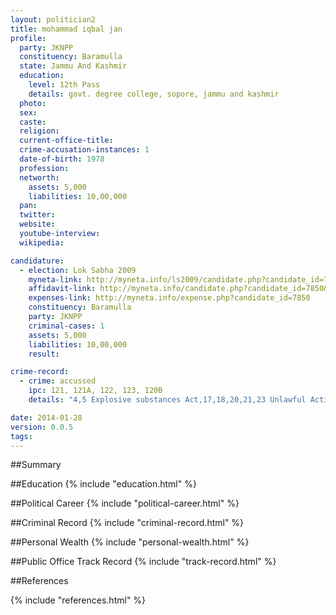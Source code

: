```yaml
---
layout: politician2
title: mohammad iqbal jan
profile: 
  party: JKNPP
  constituency: Baramulla
  state: Jammu And Kashmir
  education: 
    level: 12th Pass
    details: govt. degree college, sopore, jammu and kashmir
  photo: 
  sex: 
  caste: 
  religion: 
  current-office-title: 
  crime-accusation-instances: 1
  date-of-birth: 1978
  profession: 
  networth: 
    assets: 5,000
    liabilities: 10,00,000
  pan: 
  twitter: 
  website: 
  youtube-interview: 
  wikipedia: 

candidature: 
  - election: Lok Sabha 2009
    myneta-link: http://myneta.info/ls2009/candidate.php?candidate_id=7850
    affidavit-link: http://myneta.info/candidate.php?candidate_id=7850&scan=original
    expenses-link: http://myneta.info/expense.php?candidate_id=7850
    constituency: Baramulla 
    party: JKNPP
    criminal-cases: 1
    assets: 5,000
    liabilities: 10,00,000
    result:  

crime-record: 
  - crime: accussed
    ipc: 121, 121A, 122, 123, 120B
    details: "4,5 Explosive substances Act,17,18,20,21,23 Unlawful Activities" 

date: 2014-01-28
version: 0.0.5
tags: 
---
```

##Summary


##Education
{% include "education.html" %}


##Political Career
{% include "political-career.html" %}


##Criminal Record
{% include "criminal-record.html" %}


##Personal Wealth
{% include "personal-wealth.html" %}


##Public Office Track Record
{% include "track-record.html" %}


##References


{% include "references.html" %}